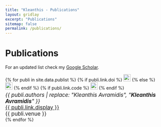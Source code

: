 ```yaml
---
title: "Kleanthis - Publications"
layout: gridlay
excerpt: "Publications"
sitemap: false
permalink: /publications/
---
```


# Publications

For an updated list check my [Google Scholar](https://scholar.google.com/citations?user=mxLN1rUAAAAJ&hl=el).

{% for publi in site.data.publist %}
  {% if publi.link.doi %} <a href="{{ publi.link.doi }}"><img src="http://img.shields.io/badge/{{ publi.badge }}-c41e3a" height="23" /></a> {% else %} <img src="http://img.shields.io/badge/{{ publi.badge }}-c41e3a" height="23" /> {% endif %}
  {% if publi.link.code %} <a href="{{ publi.link.code }}"><img src="http://img.shields.io/badge/code-390eb0" height="23" /></a> {% endif %}
  <div style="font-size: 17px; margin-top: -10px;">
  <em>{{ publi.authors | replace: "Kleanthis Avramidis", "<strong>Kleanthis Avramidis</strong>" }} </em><br />
  <a href="{{ publi.link.url }}">{{ publi.link.display }}</a><br />
  {{ publi.venue }}
  </div>
{% endfor %}
